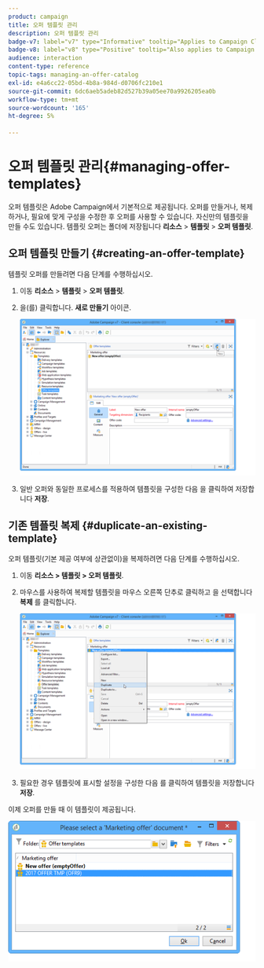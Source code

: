 ```yaml
---
product: campaign
title: 오퍼 템플릿 관리
description: 오퍼 템플릿 관리
badge-v7: label="v7" type="Informative" tooltip="Applies to Campaign Classic v7"
badge-v8: label="v8" type="Positive" tooltip="Also applies to Campaign v8"
audience: interaction
content-type: reference
topic-tags: managing-an-offer-catalog
exl-id: e4a6cc22-05bd-4b8a-984d-d0706fc210e1
source-git-commit: 6dc6aeb5adeb82d527b39a05ee70a9926205ea0b
workflow-type: tm+mt
source-wordcount: '165'
ht-degree: 5%

---
```


# 오퍼 템플릿 관리{#managing-offer-templates}



오퍼 템플릿은 Adobe Campaign에서 기본적으로 제공됩니다. 오퍼를 만들거나, 복제하거나, 필요에 맞게 구성을 수정한 후 오퍼를 사용할 수 있습니다. 자신만의 템플릿을 만들 수도 있습니다. 템플릿 오퍼는 폴더에 저장됩니다 **리소스** > **템플릿** > **오퍼 템플릿**.

## 오퍼 템플릿 만들기 {#creating-an-offer-template}

템플릿 오퍼를 만들려면 다음 단계를 수행하십시오.

1. 이동 **리소스** > **템플릿** > **오퍼 템플릿**.
1. 을(를) 클릭합니다. **새로 만들기** 아이콘.

   ![](assets/offer_model_001.png)

1. 일반 오퍼와 동일한 프로세스를 적용하여 템플릿을 구성한 다음 을 클릭하여 저장합니다 **저장**.

## 기존 템플릿 복제 {#duplicate-an-existing-template}

오퍼 템플릿(기본 제공 여부에 상관없이)을 복제하려면 다음 단계를 수행하십시오.

1. 이동 **리소스 > 템플릿 > 오퍼 템플릿**.
1. 마우스를 사용하여 복제할 템플릿을 마우스 오른쪽 단추로 클릭하고 을 선택합니다 **복제** 를 클릭합니다.

   ![](assets/offer_model_002.png)

1. 필요한 경우 템플릿에 표시할 설정을 구성한 다음 를 클릭하여 템플릿을 저장합니다 **저장**.

이제 오퍼를 만들 때 이 템플릿이 제공됩니다.

![](assets/offer_modelcreated_001.png)
